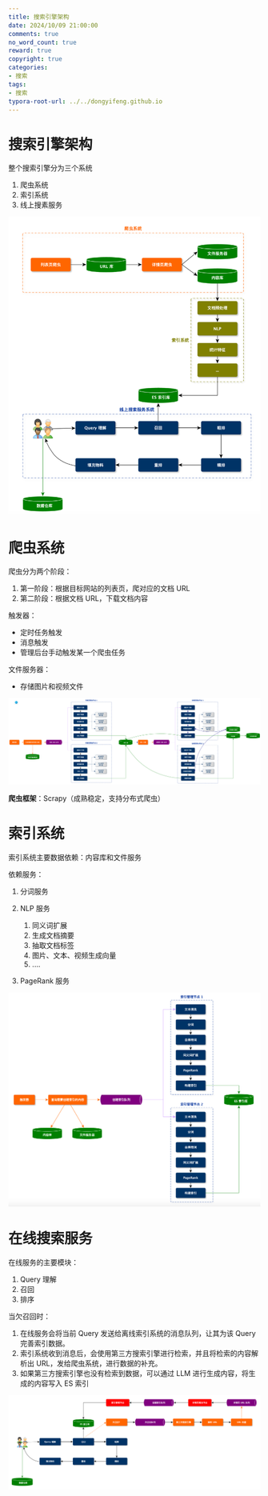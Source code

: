 ```yaml
---
title: 搜索引擎架构
date: 2024/10/09 21:00:00
comments: true
no_word_count: true 
reward: true 
copyright: true 
categories: 
- 搜索
tags:
- 搜索
typora-root-url: ../../dongyifeng.github.io
---
```




# 搜索引擎架构

整个搜索引擎分为三个系统

1. 爬虫系统
2. 索引系统
3. 线上搜素服务



![](/images/search/WX20240925-095507@2x.png)

# 爬虫系统

爬虫分为两个阶段：

1. 第一阶段：根据目标网站的列表页，爬对应的文档 URL
2. 第二阶段：根据文档 URL，下载文档内容



触发器：

- 定时任务触发
- 消息触发
- 管理后台手动触发某一个爬虫任务

文件服务器：

- 存储图片和视频文件

![](/images/search/WX20240924-230624@2x.png)

**爬虫框架**：Scrapy（成熟稳定，支持分布式爬虫）



# 索引系统

索引系统主要数据依赖：内容库和文件服务

依赖服务：

1. 分词服务

2. NLP 服务

   1. 同义词扩展
   2. 生成文档摘要
   3. 抽取文档标签
   4. 图片、文本、视频生成向量
   5. ....

3. PageRank 服务 

   

   





![](/images/search/WX20240924-225707@2x.png)





# 在线搜索服务

在线服务的主要模块：

1. Query 理解
2. 召回
3. 排序

当欠召回时：

1. 在线服务会将当前 Query 发送给离线索引系统的消息队列，让其为该 Query 完善索引数据。
2. 索引系统收到消息后，会使用第三方搜索引擎进行检索，并且将检索的内容解析出 URL，发给爬虫系统，进行数据的补充。
3. 如果第三方搜索引擎也没有检索到数据，可以通过 LLM 进行生成内容，将生成的内容写入 ES 索引 



![](/images/search/WX20240925-094811@2x.png)